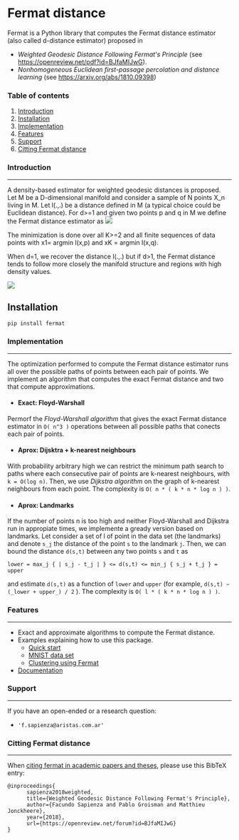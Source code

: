 # Fermat distance
Fermat is a Python library that computes the Fermat distance estimator (also called d-distance estimator) proposed in 
  * _Weighted Geodesic Distance Following Fermat's Principle_ (see https://openreview.net/pdf?id=BJfaMIJwG).
  * _Nonhomogeneous Euclidean first-passage percolation and distance learning_ (see https://arxiv.org/abs/1810.09398) 

### Table of contents

1. [Introduction](#introduction)
2. [Installation](#installation)
3. [Implementation](#implementation)
4. [Features](#features)
5. [Support](#support)
6. [Citting Fermat distance](#licence)
  

### Introduction
---------------

A density-based estimator for weighted geodesic distances is proposed.
Let M be a D-dimensional manifold and consider a sample of N points X_n living in M. Let l(.,.) be a distance defined 
in M (a typical choice could be Euclidean distance). For d>=1 and given two points p and q in M we define the Fermat 
distance estimator as 
![](https://bitbucket.org/aristas/fermat/raw/abff1252a68060bef495bf5cf9b6d45db7d8f497/images/estimator.png)

The minimization is done over all K>=2 and all finite sequences of data points with x1= argmin l(x,p) 
and xK = argmin l(x,q).

When d=1, we recover the distance l(.,.) but if d>1, the Fermat distance tends to follow more closely the manifold 
structure and regions with high density values.



![](https://bitbucket.org/aristas/fermat/raw/abff1252a68060bef495bf5cf9b6d45db7d8f497/images/IlustrationManifoldNormals.svg) 

Installation
------------

    pip install fermat

### Implementation
---------------

The optimization performed to compute the Fermat distance estimator runs all over the possible paths of points between each pair of points. We implement an algorithm that computes the exact Fermat distance and two that compute approximations.

- #### Exact: Floyd-Warshall
Permorf the _Floyd-Warshall algorithm_ that gives the exact Fermat distance estimator in `O( n^3 )` operations between all possible paths that conects each pair of points.

- #### Aprox: Dijsktra + k-nearest neighbours
  
With probability arbitrary high we can restrict the minimum path search to paths where each consecutive pair of points are k-nearest neighbours, with `k = O(log n)`. Then, we use _Dijkstra algorithm_ on the graph of k-nearest neighbours from each point. The complexity is `O( n * ( k * n * log n ) )`.

- #### Aprox: Landmarks
If the number of points n is too high and neither Floyd-Warshall and Dijkstra run in appropiate times, we implemente a gready version based on landmarks. Let consider a set of l of point in the data set (the landmarks) and denote `s_j` the distance of the point `s` to the landmark `j`. Then, we can bound the distance `d(s,t)` between any two points `s` and `t` as

`lower = max_j { | s_j - t_j | } <= d(s,t) <= min_j { s_j + t_j } = upper`

and estimate `d(s,t)` as a function of `lower` and `upper` (for example, `d(s,t) ~ (_lower + upper_) / 2` ). The complexity is `O( l * ( k * n * log n ) )`.


### Features
---------------

- Exact and approximate algorithms to compute the Fermat distance.
- Examples explaining how to use this package.
    * [Quick start] 
    * [MNIST data set]
    * [Clustering using Fermat]
- [Documentation]

### Support
---------------

If you have an open-ended or a research question:
-  `'f.sapienza@aristas.com.ar'`

### Citting Fermat distance
---------------

When [citing fermat in academic papers and theses], please use this
BibTeX entry:

    @inproceedings{
          sapienza2018weighted,
          title={Weighted Geodesic Distance Following Fermat's Principle},
          author={Facundo Sapienza and Pablo Groisman and Matthieu Jonckheere},
          year={2018},
          url={https://openreview.net/forum?id=BJfaMIJwG}
    }

[Quick start]:https://bitbucket.org/aristas/fermat/src/master/examples/Fermat_quick_start.py
[citing fermat in academic papers and theses]:https://scholar.google.com/citations?user=yWj-T4oAAAAJ&hl=en#d=gs_md_cita-d&p=&u=%2Fcitations%3Fview_op%3Dview_citation%26hl%3Den%26user%3DyWj-T4oAAAAJ%26citation_for_view%3DyWj-T4oAAAAJ%3Au5HHmVD_uO8C%26tzom%3D180
[Documentation]:https://bitbucket.org/aristas/fermat/src/master/DOCUMENTATION.md
[MNIST data set]: https://bitbucket.org/aristas/fermat/src/master/examples/MNIST_example.py
[Clustering using Fermat]: https://bitbucket.org/aristas/fermat/src/master/examples/Digits.py
